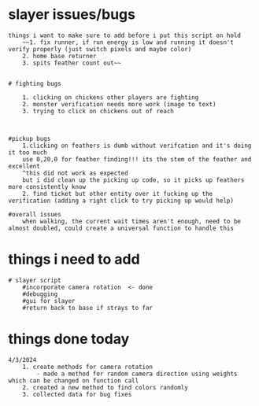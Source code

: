 # slayer issues/bugs

    things i want to make sure to add before i put this script on hold
        ~~1. fix runner, if run energy is low and running it doesn't verify properly (just switch pixels and maybe color)
        2. home base returner
        3. spits feather count out~~


    # fighting bugs

        1. clicking on chickens other players are fighting
        2. monster verification needs more work (image to text)
        3. trying to click on chickens out of reach 



    #pickup bugs
        1.clicking on feathers is dumb without verifcation and it's doing it too much
        use 0,20,0 for feather finding!!! its the stem of the feather and excellent 
        ^this did not work as expected
        but i did clean up the picking up code, so it picks up feathers more consistently know
        2. find ticket but other entity over it fucking up the verification (adding a right click to try picking up would help)

    #overall issues
        when walking, the current wait times aren't enough, need to be almost doubled, could create a universal function to handle this

# things i need to add 
    # slayer script
        #incorporate camera rotation  <- done
        #debugging 
        #gui for slayer
        #return back to base if strays to far

# things done today
    4/3/2024
        1. create methods for camera rotation
            - made a method for random camera direction using weights which can be changed on function call
        2. created a new method to find colors randomly
        3. collected data for bug fixes

